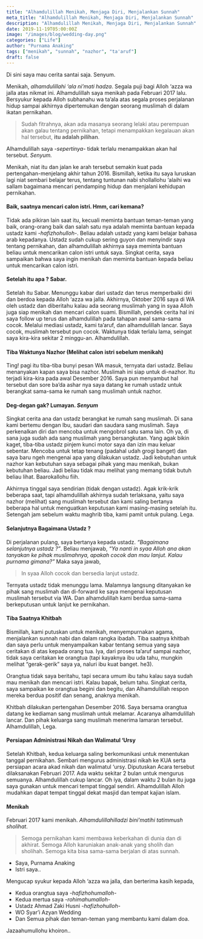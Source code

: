 ```yaml
---
title: "Alhamdulillah Menikah, Menjaga Diri, Menjalankan Sunnah"
meta_title: "Alhamdulillah Menikah, Menjaga Diri, Menjalankan Sunnah"
description: "Alhamdulillah Menikah, Menjaga Diri, Menjalankan Sunnah"
date: 2019-11-19T05:00:00Z
image: "/images/blog/wedding-day.png"
categories: ["Life"]
author: "Purnama Anaking"
tags: ["menikah", "sunnah", "nazhor", "ta'aruf"]
draft: false
---
```


Di sini saya mau cerita santai saja. Senyum.

Menikah, _alhamdulillahi ‘ala ni’mati hadza_. Segala puji bagi Alloh ‘azza wa jalla atas nikmat ini. Alhamdulillah saya menikah pada Februari 2017 lalu. Bersyukur kepada Alloh subhanahu wa ta’ala atas segala proses perjalanan hidup sampai akhirnya dipertemukan dengan seorang muslimah di dalam ikatan pernikahan.

> Sudah fitrahnya, akan ada masanya seorang lelaki atau perempuan akan galau tentang pernikahan, tetapi menampakkan kegalauan akan hal tersebut, **itu adalah pilihan**.

Alhamdulillah saya _-sepertinya-_ tidak terlalu menampakkan akan hal tersebut. _Senyum._

Menikah, niat itu dan jalan ke arah tersebut semakin kuat pada pertengahan-menjelang akhir tahun 2016. Bismillah, ketika itu saya luruskan lagi niat sembari belajar terus, tentang tuntunan nabi shollallohu ‘alaihi wa sallam bagaimana mencari pendamping hidup dan menjalani kehidupan pernikahan.

#### Baik, saatnya mencari calon istri. Hmm, cari kemana?

Tidak ada pikiran lain saat itu, kecuali meminta bantuan teman-teman yang baik, orang-orang baik dan salah satu nya adalah meminta bantuan kepada ustadz kami _-hafizhohulloh-_. Beliau adalah ustadz yang kami belajar bahasa arab kepadanya. Ustadz sudah cukup sering guyon dan menyindir saya tentang pernikahan, dan alhamdulillah akhirnya saya meminta bantuan beliau untuk mencarikan calon istri untuk saya. Singkat cerita, saya sampaikan bahwa saya ingin menikah dan meminta bantuan kepada beliau untuk mencarikan calon istri.

#### Setelah itu apa ? Sabar.

Setelah itu Sabar. Menunggu kabar dari ustadz dan terus memperbaiki diri dan berdoa kepada Alloh ‘azza wa jalla. Akhirnya, Oktober 2016 saya di WA oleh ustadz dan diberitahu kalau ada seorang muslimah yang in syaa Alloh juga siap menikah dan mencari calon suami. Bismillah, pendek cerita hal ini saya follow up terus dan alhamdulillah pada tahapan awal sama-sama cocok. Melalui mediasi ustadz, kami ta’aruf, dan alhamdulillah lancar. Saya cocok, muslimah tersebut pun cocok. Waktunya tidak terlalu lama, seingat saya kira-kira sekitar 2 minggu-an. Alhamdulillah.

#### Tiba Waktunya Nazhor (Melihat calon istri sebelum menikah)

Ting! pagi itu tiba-tiba bunyi pesan WA masuk, ternyata dari ustadz. Beliau menanyakan kapan saya bisa nazhor. Muslimah ini siap untuk di-nazhor. Itu terjadi kira-kira pada awal Desember 2016. Saya pun menyambut hal tersebut dan sore ba’da ashar nya saya datang ke rumah ustadz untuk berangkat sama-sama ke rumah sang muslimah untuk nazhor.

#### Deg-degan gak? Lumayan. _Senyum_

Singkat cerita ana dan ustadz berangkat ke rumah sang muslimah. Di sana kami bertemu dengan Ibu, saudari dan saudara sang muslimah. Saya perkenalkan diri dan mencoba untuk mengobrol satu sama lain. Oh ya, di sana juga sudah ada sang muslimah yang bersangkutan. Yang agak bikin kaget, tiba-tiba ustadz pinjem kunci motor saya dan izin mau keluar sebentar. Mencoba untuk tetap tenang (padahal udah grogi banget) dan saya baru ngeh mengenai apa yang dilakukan ustadz. Jadi kebutuhan untuk nazhor kan kebutuhan saya sebagai pihak yang mau menikah, bukan kebutuhan beliau. Jadi beliau tidak mau melihat yang memang tidak butuh beliau lihat. Baarokallohu fiih.

Akhirnya tinggal saya sendirian (tidak dengan ustadz). Agak krik-krik beberapa saat, tapi alhamdulillah akhirnya sudah terlaksana, yaitu saya nazhor (melihat) sang muslimah tersebut dan kami saling bertanya beberapa hal untuk menguatkan keputusan kami masing-masing setelah itu. Setengah jam sebelum waktu maghrib tiba, kami pamit untuk pulang. Lega.

#### Selanjutnya Bagaimana Ustadz ?

Di perjalanan pulang, saya bertanya kepada ustadz. _“Bagaimana selanjutnya ustadz ?”_. Beliau menjawab, _“Ya nanti in syaa Alloh ana akan tanyakan ke pihak muslimahnya, apakah cocok dan mau lanjut. Kalau purnama gimana?”_ Maka saya jawab,

> In syaa Alloh cocok dan bersedia lanjut ustadz.

Ternyata ustadz tidak menunggu lama. Malamnya langsung ditanyakan ke pihak sang muslimah dan di-forward ke saya mengenai keputusan muslimah tersebut via WA. Dan alhamdulillah kami berdua sama-sama berkeputusan untuk lanjut ke pernikahan.

#### Tiba Saatnya Khitbah

Bismillah, kami putuskan untuk menikah, menyempurnakan agama, menjalankan sunnah nabi dan dalam rangka ibadah. Tiba saatnya khitbah dan saya perlu untuk menyampaikan kabar tentang semua yang saya ceritakan di atas kepada orang tua. Iya, dari proses ta’aruf sampai nazhor, tidak saya ceritakan ke orangtua (tapi kayaknya ibu uda tahu, mungkin melihat “gerak-gerik” saya ya, naluri ibu kuat banget. he3).

Orangtua tidak saya beritahu, tapi secara umum ibu tahu kalau saya sudah mau menikah dan mencari istri. Kalau bapak, belum tahu. Singkat cerita, saya sampaikan ke orangtua begini dan begitu, dan Alhamdulillah respon mereka berdua positif dan senang, anaknya menikah.

Khitbah dilakukan pertengahan Desember 2016. Saya bersama orangtua datang ke kediaman sang muslimah untuk melamar. Acaranya alhamdulillah lancar. Dan pihak keluarga sang muslimah menerima lamaran tersebut. Alhamdulillah, Lega.

#### Persiapan Administrasi Nikah dan Walimatul ‘Ursy

Setelah Khitbah, kedua keluarga saling berkomunikasi untuk menentukan tanggal pernikahan. Sembari mengurus administrasi nikah ke KUA serta persiapan acara akad nikah dan walimatul ‘ursy. Diputuskan Acara tersebut dilaksanakan Februari 2017. Ada waktu sekitar 2 bulan untuk mengurus semuanya. Alhamdulillah cukup lancar. Oh iya, dalam waktu 2 bulan itu juga saya gunakan untuk mencari tempat tinggal sendiri. Alhamdulillah Alloh mudahkan dapat tempat tinggal dekat masjid dan tempat kajian islam.

#### Menikah

Februari 2017 kami menikah. _Alhamdulillahilladzi bini’matihi tatimmush sholihat_. 

> Semoga pernikahan kami membawa keberkahan di dunia dan di akhirat. Semoga Alloh karuniakan anak-anak yang sholih dan sholihah. Semoga kita bisa sama-sama berjalan di atas sunnah.

- Saya, Purnama Anaking
- Istri saya..

Mengucap syukur kepada Alloh ‘azza wa jalla, dan berterima kasih kepada,

- Kedua orangtua saya _-hafizhohumalloh-_
- Kedua mertua saya _-rohimahumalloh-_
- Ustadz Ahmad Zaki Husni _-hafizhohulloh-_
- WO Syar’i Azyan Wedding
- Dan Semua pihak dan teman-teman yang membantu kami dalam doa.

Jazaahumullohu khoiron..
